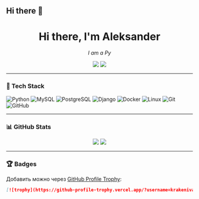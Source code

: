 ## Hi there 👋

<h1 align="center">Hi there, I'm Aleksander</h1>
<p align="center">
  <i>I am a Py</i>
</p>

<p align="center">
  <a href="https://linkedin.com/in/yourprofile"><img src="https://img.shields.io/badge/LinkedIn-blue?logo=linkedin&logoColor=white"></a>
  <a href="https://t.me/yourtelegram"><img src="https://img.shields.io/badge/Telegram-blue?logo=telegram&logoColor=white"></a>
</p>

---

### 🧰 Tech Stack

![Python](https://img.shields.io/badge/-Python-333333?style=flat&logo=python)
![MySQL](https://img.shields.io/badge/-MySQL-333333?style=flat&logo=mysql)
![PostgreSQL](https://img.shields.io/badge/-PostgreSQL-333333?style=flat&logo=postgresql)
![Django](https://img.shields.io/badge/-Django-333333?style=flat&logo=django)
![Docker](https://img.shields.io/badge/-Docker-333333?style=flat&logo=docker)
![Linux](https://img.shields.io/badge/-Linux-333333?style=flat&logo=linux)
![Git](https://img.shields.io/badge/-Git-333333?style=flat&logo=git)
![GitHub](https://img.shields.io/badge/-GitHub-333333?style=flat&logo=github)

---

### 📊 GitHub Stats

<p align="center">
  <img src="https://github-readme-stats.vercel.app/api?username=krakenivan&show_icons=true&theme=github_dark" />
  <img src="https://github-readme-stats.vercel.app/api/top-langs/?username=krakenivan&layout=compact&theme=github_dark" />
</p>

---

### 🏆 Badges

Добавить можно через [GitHub Profile Trophy](https://github.com/ryo-ma/github-profile-trophy):

```markdown
[![trophy](https://github-profile-trophy.vercel.app/?username=krakenivan&theme=darkhub)](https://github.com/ryo-ma/github-profile-trophy)

